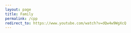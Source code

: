 ```yaml
---
layout: page
title: Family
permalink: /cpp
redirect_to: https://www.youtube.com/watch?v=dQw4w9WgXcQ
---
```

